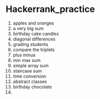 # Hackerrank_practice
1. apples and oranges
2. a very big sum
3. birthday cake candles
4. diagonal differences
5. grading students
6. compare the triplets
7. plus minus
8. min max sum
9. simple array sum
10. staircase sum
11. time conversion
12. abstract classes
13. birthday chocolate
14. 

